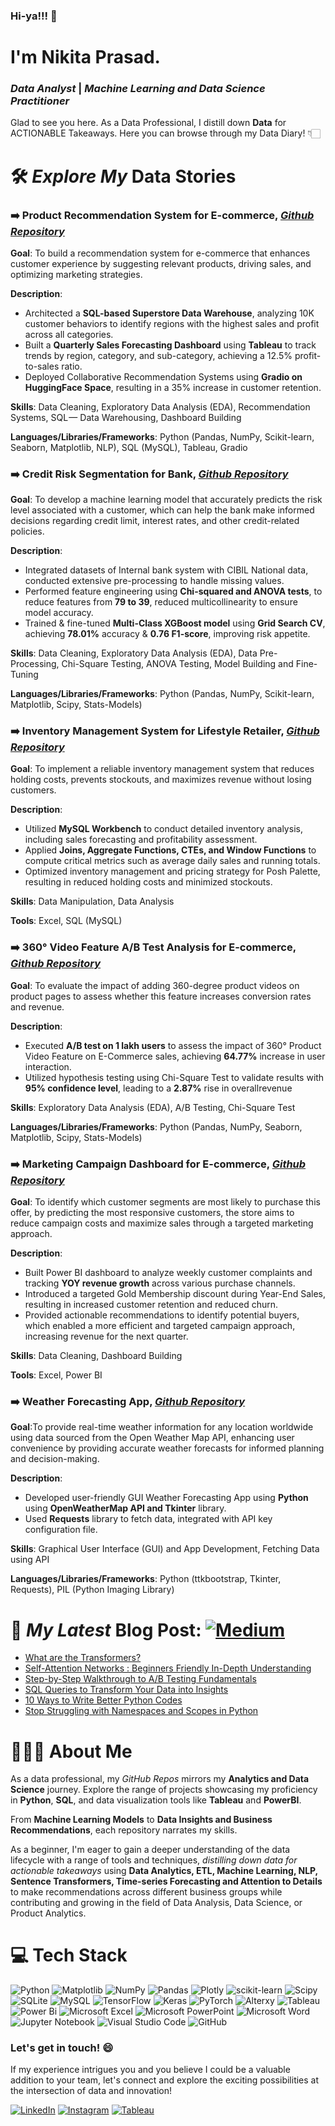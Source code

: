 ### Hi-ya!!! 👋

# I'm Nikita Prasad.

### ***Data Analyst*** | ***Machine Learning and Data Science Practitioner*** 

Glad to see you here. As a Data Professional, I distill down **Data** for ACTIONABLE Takeaways. Here you can browse through my Data Diary! 👇🏻

# 🛠️ *Explore My* **Data Stories**

### ➡️ Product Recommendation System for E-commerce, *[Github Repository](https://github.com/nikitaprasad21/Product-Recommendation-Analysis-Project)*

**Goal**: To build a recommendation system for e-commerce that enhances customer experience by suggesting relevant products, driving sales, and optimizing marketing strategies.

**Description**:
 * Architected a **SQL-based Superstore Data Warehouse**, analyzing 10K customer behaviors to identify regions with the highest sales and profit across all categories.
 * Built a **Quarterly Sales Forecasting Dashboard** using **Tableau** to track trends by region, category, and sub-category, achieving a 12.5% profit-to-sales ratio.
 * Deployed Collaborative Recommendation Systems using **Gradio on HuggingFace Space**, resulting in a 35% increase in customer retention.

**Skills**: 
Data Cleaning, Exploratory Data Analysis (EDA), Recommendation Systems, SQL — Data Warehousing, Dashboard Building

**Languages/Libraries/Frameworks**: 
Python (Pandas, NumPy, Scikit-learn, Seaborn, Matplotlib, NLP), SQL (MySQL), Tableau, Gradio


### ➡️ Credit Risk Segmentation for Bank, *[Github Repository](https://github.com/nikitaprasad21/Credit-Risk-Modeling)*

**Goal**: To develop a machine learning model that accurately predicts the risk level associated with a customer, which can help the bank make informed decisions regarding credit limit, interest rates, and other credit-related policies.

**Description**: 
  * Integrated datasets of Internal bank system with CIBIL National data, conducted extensive pre-processing to handle missing values.
  * Performed feature engineering using **Chi-squared and ANOVA tests**, to reduce features from **79 to 39**, reduced multicollinearity to ensure model accuracy.
  * Trained & fine-tuned **Multi-Class XGBoost model** using **Grid Search CV**, achieving **78.01%** accuracy & **0.76 F1-score**, improving risk appetite.

**Skills**: 
Data Cleaning, Exploratory Data Analysis (EDA), Data Pre-Processing, Chi-Square Testing, ANOVA Testing, Model Building and Fine-Tuning

**Languages/Libraries/Frameworks**: 
Python (Pandas, NumPy, Scikit-learn, Matplotlib, Scipy, Stats-Models)


### ➡️ Inventory Management System for Lifestyle Retailer, *[Github Repository](https://github.com/nikitaprasad21/Inventory-Management-System)*

**Goal**: To implement a reliable inventory management system that reduces holding costs, prevents stockouts, and maximizes revenue without losing customers.

**Description**:
 * Utilized **MySQL Workbench** to conduct detailed inventory analysis, including sales forecasting and profitability assessment.
 * Applied **Joins, Aggregate Functions, CTEs, and Window Functions** to compute critical metrics such as average daily sales and running totals.
 * Optimized inventory management and pricing strategy for Posh Palette, resulting in reduced holding costs and minimized stockouts.

**Skills**: 
Data Manipulation, Data Analysis

**Tools**: 
Excel, SQL (MySQL)



### ➡️ 360° Video Feature A/B Test Analysis for E-commerce, *[Github Repository](https://github.com/nikitaprasad21/360-Video-Feature-A-B-Test-Analysis-Project)*

**Goal**: To evaluate the impact of adding 360-degree product videos on product pages to assess whether this feature increases conversion rates and revenue.

**Description**:
* Executed **A/B test on 1 lakh users** to assess the impact of 360° Product Video Feature on E-Commerce sales, achieving **64.77%** increase in user interaction.
* Utilized hypothesis testing using Chi-Square Test to validate results with **95% confidence level**, leading to a **2.87%** rise in overallrevenue

**Skills**: 
Exploratory Data Analysis (EDA), A/B Testing, Chi-Square Test

**Languages/Libraries/Frameworks**: 
Python (Pandas, NumPy, Seaborn, Matplotlib, Scipy, Stats-Models)


### ➡️ Marketing Campaign Dashboard for E-commerce, *[Github Repository](https://github.com/nikitaprasad21/Marketing-Campaign-Dashboard)*

**Goal**: To identify which customer segments are most likely to purchase this offer, by predicting the most responsive customers, the store aims to reduce campaign costs and maximize sales through a targeted marketing approach.

**Description**:
 * Built Power BI dashboard to analyze weekly customer complaints and tracking **YOY revenue growth** across various purchase channels.
 * Introduced a targeted Gold Membership discount during Year-End Sales, resulting in increased customer retention and reduced churn.
 * Provided actionable recommendations to identify potential buyers, which enabled a more efficient and targeted campaign approach, increasing revenue for the next quarter.

**Skills**: 
Data Cleaning, Dashboard Building

**Tools**: 
Excel, Power BI


### ➡️ Weather Forecasting App, *[Github Repository](https://github.com/nikitaprasad21/Weather-Forecasting-App)*

**Goal**:To provide real-time weather information for any location worldwide using data sourced from the Open Weather Map API, enhancing user convenience by providing accurate weather forecasts for informed planning and decision-making.

**Description**:
 * Developed user-friendly GUI Weather Forecasting App using **Python** using **OpenWeatherMap API and Tkinter** library.
 * Used **Requests** library to fetch data, integrated with API key configuration file.

**Skills**: 
Graphical User Interface (GUI) and App Development, Fetching Data using API

**Languages/Libraries/Frameworks**: 
Python (ttkbootstrap, Tkinter, Requests), PIL (Python Imaging Library)




# 📑 *My Latest* **Blog Post**: [![Medium](https://img.shields.io/badge/Medium-%23000000.svg?style=for-the-badge&logo=medium&logoColor=white)](https://nikita-prasad-analyst.medium.com/)
* [What are the Transformers?](https://nikita-prasad-analyst.medium.com/what-are-the-transformers-2569e5cad2af)
* [Self-Attention Networks : Beginners Friendly In-Depth Understanding](https://levelup.gitconnected.com/self-attention-networks-beginners-friendly-in-depth-understanding-0f2d605a8f23)
* [Step-by-Step Walkthrough to A/B Testing Fundamentals](https://ai.plainenglish.io/step-by-step-walkthrough-to-a-b-testing-fundamentals-0d8ba67be113)
* [SQL Queries to Transform Your Data into Insights](https://medium.com/learning-data/sql-queries-to-transforms-data-into-insights-74166df3e6dd)
* [10 Ways to Write Better Python Codes](https://levelup.gitconnected.com/10-ways-to-write-better-python-codes-55fc862ab0ef)
* [Stop Struggling with Namespaces and Scopes in Python](https://medium.com/gitconnected/stop-struggling-with-namespaces-and-scopes-in-python-837c82cc8c19)


# 👩🏻‍💻 About Me 

As a data professional, my *GitHub Repos* mirrors my **Analytics and Data Science** journey. Explore the range of projects showcasing my proficiency in **Python**, **SQL**, and data visualization tools like **Tableau** and **PowerBI**.

From **Machine Learning Models** to **Data Insights and Business Recommendations**, each repository narrates my skills.

As a beginner, I'm eager to gain a deeper understanding of the data lifecycle with a range of tools and techniques, *distilling down data for actionable takeaways* using **Data Analytics, ETL, Machine Learning, NLP, Sentence Transformers, Time-series Forecasting and Attention to Details** to make recommendations across different business groups while contributing and growing in the field of Data Analysis, Data Science, or Product Analytics.


# 💻 Tech Stack
![Python](https://img.shields.io/badge/python-3670A0?style=for-the-badge&logo=python&logoColor=ffdd54) ![Matplotlib](https://img.shields.io/badge/Matplotlib-%23ffffff.svg?style=for-the-badge&logo=Matplotlib&logoColor=black) ![NumPy](https://img.shields.io/badge/numpy-%23013243.svg?style=for-the-badge&logo=numpy&logoColor=white) ![Pandas](https://img.shields.io/badge/pandas-%23150458.svg?style=for-the-badge&logo=pandas&logoColor=white) ![Plotly](https://img.shields.io/badge/Plotly-%233F4F75.svg?style=for-the-badge&logo=plotly&logoColor=white) ![scikit-learn](https://img.shields.io/badge/scikit--learn-%23F7931E.svg?style=for-the-badge&logo=scikit-learn&logoColor=white) ![Scipy](https://img.shields.io/badge/SciPy-%230C55A5.svg?style=for-the-badge&logo=scipy&logoColor=%white) ![SQLite](https://img.shields.io/badge/sqlite-%2307405e.svg?style=for-the-badge&logo=sqlite&logoColor=white) ![MySQL](https://img.shields.io/badge/mysql-%2300000f.svg?style=for-the-badge&logo=mysql&logoColor=white) 
![TensorFlow](https://img.shields.io/badge/TensorFlow-%23FF6F00.svg?style=for-the-badge&logo=TensorFlow&logoColor=white) ![Keras](https://img.shields.io/badge/Keras-%23D00000.svg?style=for-the-badge&logo=Keras&logoColor=white) ![PyTorch](https://img.shields.io/badge/PyTorch-%23EE4C2C.svg?style=for-the-badge&logo=PyTorch&logoColor=white) ![Alterxy](https://img.shields.io/badge/alteryx-18BFFF?style=for-the-badge&logo=alteryx&logoColor=white)
![Tableau](https://img.shields.io/badge/tableau-6f1ab1?style=for-the-badge&logo=tableau&logoColor=white) ![Power Bi](https://img.shields.io/badge/power_bi-F2C811?style=for-the-badge&logo=powerbi&logoColor=black) ![Microsoft Excel](https://img.shields.io/badge/Microsoft_Excel-217346?style=for-the-badge&logo=microsoft-excel&logoColor=white) ![Microsoft PowerPoint](https://img.shields.io/badge/Microsoft_PowerPoint-B7472A?style=for-the-badge&logo=microsoft-powerpoint&logoColor=white) ![Microsoft Word](https://img.shields.io/badge/Microsoft_Word-2B579A?style=for-the-badge&logo=microsoft-word&logoColor=white) ![Jupyter Notebook](https://img.shields.io/badge/jupyter-%23FA0F00.svg?style=for-the-badge&logo=jupyter&logoColor=white) ![Visual Studio Code](https://img.shields.io/badge/Visual%20Studio%20Code-0078d7.svg?style=for-the-badge&logo=visual-studio-code&logoColor=white) ![GitHub](https://img.shields.io/badge/GitHub-100000?style=for-the-badge&logo=github&logoColor=white)



### Let's get in touch! 😄

If my experience intrigues you and you believe I could be a valuable addition to your team, let's connect and explore the exciting possibilities at the intersection of data and innovation!

[![LinkedIn](https://img.shields.io/badge/linkedin-%230077B5.svg?style=for-the-badge&logo=linkedin&logoColor=white)](https://www.linkedin.com/in/nikita-prasad-analyst/) [![Instagram](https://img.shields.io/badge/Instagram-%23E4405F.svg?style=for-the-badge&logo=Instagram&logoColor=white)](https://www.instagram.com/analyticalnikita.io?igsh=MWM2azczZnI3eGhvbQ==)  [![Tableau](https://img.shields.io/badge/tableau-6f1ab1?style=for-the-badge&logo=tableau&logoColor=white)](https://public.tableau.com/app/profile/nikita.prasad)




